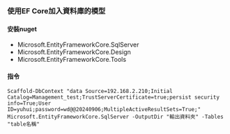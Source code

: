 ### 使用EF Core加入資料庫的模型

#### 安裝nuget
- Microsoft.EntityFrameworkCore.SqlServer
- Microsoft.EntityFrameworkCore.Design
- Microsoft.EntityFrameworkCore.Tools


#### 指令
```
Scaffold-DbContext "data Source=192.168.2.210;Initial Catalog=Management_test;TrustServerCertificate=true;persist security info=True;User ID=yuhui;password=wd@@20240906;MultipleActiveResultSets=True;" Microsoft.EntityFrameworkCore.SqlServer -OutputDir "輸出資料夾" -Tables "table名稱"
```